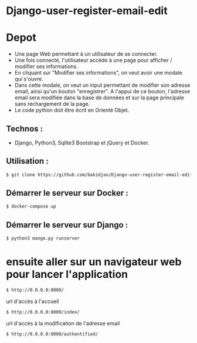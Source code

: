 # Django-user-register-email-edit
# Depot 
> 
 * Une page Web permettant à un utilisateur de se connecter.
 *  Une fois connecté, l'utilisateur accède à une page pour afficher / modifier ses informations.
 * En cliquant sur "Modifier ses informations", on veut avoir une modale qui s'ouvre.
 *  Dans cette modale,  on veut un input permettant de modifier son adresse email, ainsi qu'un bouton "enregistrer". A l'appui de ce bouton, l'adresse email sera modifiée dans la base de données et sur la page principale sans rechargement de la page.
 * Le code python doit être écrit en Orienté Objet.
>

## Technos :  
* Django, Python3, Sqlite3 Bootstrap et jQuery et Docker.
## Utilisation : 

```bash
$ git clone https://github.com/bakidjan/Django-user-register-email-edit.git
```
## Démarrer le serveur sur Docker : 

```bash
$ docker-compose up
```
## Démarrer le serveur sur Django : 

```bash
$ python3 mange.py runserver
```
# ensuite aller sur un navigateur web pour lancer l'application
```bash
$ http://0.0.0.0:8000/
```
url d'accès à l'accueil
```bash
$ http://0.0.0.0:8000/index/
```
url d'accès à la modification de l'adresse email
```bash
$ http://0.0.0.0:8000/authentified/
```
